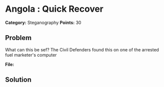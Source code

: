 # Angola : Quick Recover
**Category:** Steganography
**Points:** 30


## Problem

What can this be sef? The Civil Defenders found this on one of the arrested fuel marketer's computer

**File:**  

## Solution
